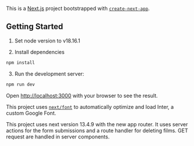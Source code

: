 This is a [Next.js](https://nextjs.org/) project bootstrapped with [`create-next-app`](https://github.com/vercel/next.js/tree/canary/packages/create-next-app).

## Getting Started

1. Set node version to v18.16.1

2. Install dependencies

```bash
npm install
```

3. Run the development server:

```bash
npm run dev
```

Open [http://localhost:3000](http://localhost:3000) with your browser to see the result.

This project uses [`next/font`](https://nextjs.org/docs/basic-features/font-optimization) to automatically optimize and load Inter, a custom Google Font.

This project uses next version 13.4.9 with the new app router.
It uses server actions for the form submissions and a route handler for deleting films. GET request are handled in server components.
